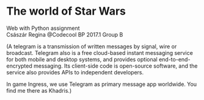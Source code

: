 # The world of Star Wars

Web with Python assignment  
Császár Regina @Codecool BP 2017.1 Group B

(A telegram is a transmission of written messages by signal, wire or broadcast. Telegram also is a free cloud-based instant messaging service for both mobile and desktop systems, and provides optional end-to-end-encrypted messaging. Its client-side code is open-source software, and the service also provides APIs to independent developers.

In game Ingress, we use Telegram as primary message app worldwide. You find me there as Khadris.)
